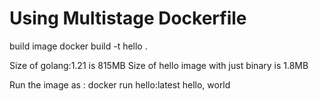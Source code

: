 # Using Multistage Dockerfile
build image docker build -t hello .

Size of golang:1.21 is 815MB
Size of hello image with just binary is 1.8MB

Run the image as :
docker run hello:latest
hello, world